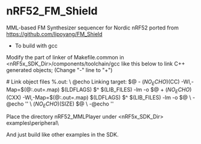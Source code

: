 # nRF52_FM_Shield
MML-based FM Synthesizer sequencer for Nordic nRF52 ported from https://github.com/lipoyang/FM_Shield


* To build with gcc

Modify the part of linker of Makefile.common in <nRF5x_SDK_Dir>/components/toolchain/gcc like this below to
link C++ generated objects;
(Change "-" line to "+")

\# Link object files
%.out:
\	@echo Linking target: $@
\-	$(NO_ECHO)$(CC) -Wl,-Map=$(@:.out=.map) $(LDFLAGS) $^ $(LIB_FILES) -lm -o $@
\+	$(NO_ECHO)$(CXX) -Wl,-Map=$(@:.out=.map) $(LDFLAGS) $^ $(LIB_FILES) -lm -o $@
\	-@echo ''
\	$(NO_ECHO)$(SIZE) $@
\	-@echo ''


Place the directory nRF52_MMLPlayer under <nRF5x_SDK_Dir> examples\peripheral\

And just build like other examples in the SDK.





